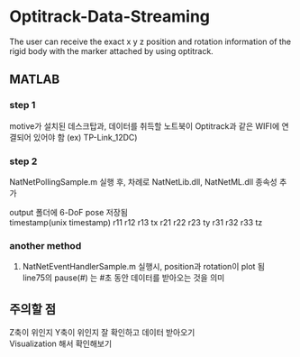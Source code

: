 # Optitrack-Data-Streaming

The user can receive the exact x y z position and rotation information of the rigid body with the marker attached by using optitrack.

## MATLAB
### step 1
motive가 설치된 데스크탑과, 데이터를 취득할 노트북이 Optitrack과 같은 WIFI에 연결되어 있어야 함 (ex) TP-Link_12DC)

### step 2
NatNetPollingSample.m 실행 후, 차례로 NatNetLib.dll, NatNetML.dll 종속성 추가

output 폴더에 6-DoF pose 저장됨 
<br/>timestamp(unix timestamp) r11 r12 r13 tx r21 r22 r23 ty r31 r32 r33 tz

### another method
1. NatNetEventHandlerSample.m 실행시, position과 rotation이 plot 됨
  <br/>line75의 pause(#) 는 #초 동안 데이터를 받아오는 것을 의미
  
## 주의할 점
  Z축이 위인지 Y축이 위인지 잘 확인하고 데이터 받아오기
<br/> Visualization 해서 확인해보기
